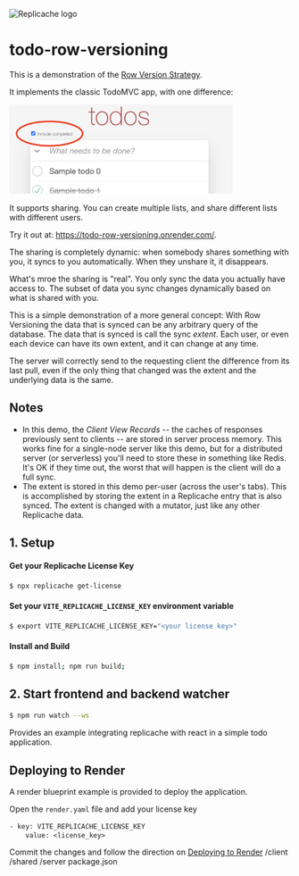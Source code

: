 ![Replicache logo](https://uploads-ssl.webflow.com/623a2f46e064937599256c2d/6269e72c61073c3d561a5015_Lockup%20v2.svg)

# todo-row-versioning

This is a demonstration of the [Row Version Strategy](https://doc.replicache.dev/strategies/row-version).

It implements the classic TodoMVC app, with one difference:

<img src="screencap.png" width="400">

It supports sharing. You can create multiple lists, and share different lists with different users.

Try it out at: https://todo-row-versioning.onrender.com/.

The sharing is completely dynamic: when somebody shares something with you, it syncs to you automatically. When they unshare it, it disappears.

What's mroe the sharing is "real". You only sync the data you actually have access to. The subset of data you sync changes dynamically based on what is shared with you.

This is a simple demonstration of a more general concept: With Row Versioning the data that is synced can be any arbitrary query of the database. The data that is synced is call the sync _extent_. Each user, or even each device can have its own extent, and it can change at any time.

The server will correctly send to the requesting client the difference from its last pull, even if the only thing that changed was the extent and the underlying data is the same.

## Notes

- In this demo, the _Client View Records_ -- the caches of responses previously sent to clients -- are stored in server process memory. This works fine for a single-node server like this demo, but for a distributed server (or serverless) you'll need to store these in something like Redis. It's OK if they time out, the worst that will happen is the client will do a full sync.
- The extent is stored in this demo per-user (across the user's tabs). This is accomplished by storing the extent in a Replicache entry that is also synced. The extent is changed with a mutator, just like any other Replicache data.

## 1. Setup

#### Get your Replicache License Key

```bash
$ npx replicache get-license
```

#### Set your `VITE_REPLICACHE_LICENSE_KEY` environment variable

```bash
$ export VITE_REPLICACHE_LICENSE_KEY="<your license key>"
```

#### Install and Build

```bash
$ npm install; npm run build;
```

## 2. Start frontend and backend watcher

```bash
$ npm run watch --ws
```

Provides an example integrating replicache with react in a simple todo application.

## Deploying to Render

A render blueprint example is provided to deploy the application.

Open the `render.yaml` file and add your license key

```
- key: VITE_REPLICACHE_LICENSE_KEY
    value: <license_key>
```

Commit the changes and follow the direction on [Deploying to Render](https://doc.replicache.dev/deploy-render)
/client
/shared
/server
package.json

